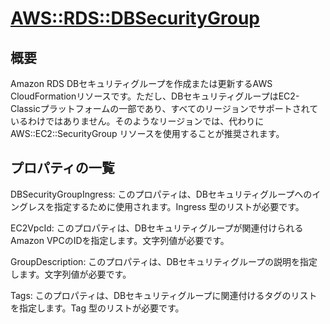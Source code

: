# [AWS::RDS::DBSecurityGroup](https://docs.aws.amazon.com/ja_jp/AWSCloudFormation/latest/UserGuide/aws-properties-rds-security-group.html)

## 概要
Amazon RDS DBセキュリティグループを作成または更新するAWS CloudFormationリソースです。ただし、DBセキュリティグループはEC2-Classicプラットフォームの一部であり、すべてのリージョンでサポートされているわけではありません。そのようなリージョンでは、代わりに AWS::EC2::SecurityGroup リソースを使用することが推奨されます。

## プロパティの一覧
DBSecurityGroupIngress: このプロパティは、DBセキュリティグループへのイングレスを指定するために使用されます。Ingress 型のリストが必要です。

EC2VpcId: このプロパティは、DBセキュリティグループが関連付けられるAmazon VPCのIDを指定します。文字列値が必要です。

GroupDescription: このプロパティは、DBセキュリティグループの説明を指定します。文字列値が必要です。

Tags: このプロパティは、DBセキュリティグループに関連付けるタグのリストを指定します。Tag 型のリストが必要です。